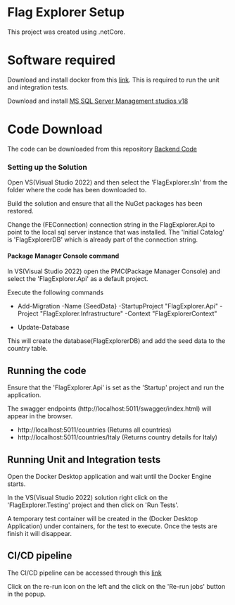 # Flag Explorer Setup

This project was created using .netCore.

# Software required
 Download and install docker from this [link](https://www.docker.com/products/docker-desktop/). This is required to run the unit and integration tests. 

 Download and install [MS SQL Server Management studios v18](https://go.microsoft.com/fwlink/?linkid=2088649)  

# Code Download

The code can be downloaded from this repository [Backend Code](https://github.com/yaasiercode2025/FlagExplorerBackend)


### Setting up the Solution

Open VS(Visual Studio 2022) and then select the 'FlagExplorer.sln' from the folder where the code has been downloaded to.

Build the solution and ensure that all the NuGet packages has been restored.

Change the (FEConnection) connection string  in the FlagExplorer.Api to point to the local sql server instance that was installed. The 'Initial Catalog' is 'FlagExplorerDB' which is already part of the connection string.

#### Package Manager Console command

In VS(Visual Studio 2022) open the PMC(Package Manager Console) and select the 'FlagExplorer.Api' as a default project. 

Execute the following commands 

- Add-Migration -Name {SeedData} -StartupProject "FlagExplorer.Api" -Project   "FlagExplorer.Infrastructure" -Context "FlagExplorerContext"

- Update-Database

This will create the database(FlagExplorerDB) and add the seed data to the country table.

## Running the code
 Ensure that the 'FlagExplorer.Api' is set as the 'Startup' project and run the application.

 The swagger endpoints (http://localhost:5011/swagger/index.html) will appear in the browser. 
 - http://localhost:5011/countries (Returns all countries)
 - http://localhost:5011/countries/Italy (Returns country details for Italy)


## Running Unit and Integration tests

Open the Docker Desktop application and wait until the Docker Engine starts.

In the VS(Visual Studio 2022) solution right click on the 'FlagExplorer.Testing' project and then click on 'Run Tests'. 

A temporary test container will be created in the (Docker Desktop Application) under containers, for the test to execute. Once the tests are finish it will disappear.  

## CI/CD pipeline

The CI/CD pipeline can be accessed through this [link](https://github.com/yaasiercode2025/FlagExplorerBackend/actions/runs/14266900927)  

Click on the re-run icon on the left and the click on the 'Re-run jobs' button in the popup.

